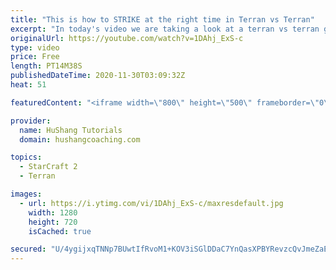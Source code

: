 ```yaml
---
title: "This is how to STRIKE at the right time in Terran vs Terran"
excerpt: "In today's video we are taking a look at a terran vs terran game I played that showcases some patience and how I like to calculate when it's the correct time to attack!  Coaching -------------------------------------------------------------------------- Website: https://www.hushangcoaching.com  Interested"
originalUrl: https://youtube.com/watch?v=1DAhj_ExS-c
type: video
price: Free
length: PT14M38S
publishedDateTime: 2020-11-30T03:09:32Z
heat: 51

featuredContent: "<iframe width=\"800\" height=\"500\" frameborder=\"0\" src=\"https://www.youtube.com/embed/1DAhj_ExS-c\" allow=\"accelerometer; autoplay; encrypted-media; gyroscope; picture-in-picture\" allowfullscreen></iframe>"

provider:
  name: HuShang Tutorials
  domain: hushangcoaching.com

topics:
  - StarCraft 2
  - Terran

images:
  - url: https://i.ytimg.com/vi/1DAhj_ExS-c/maxresdefault.jpg
    width: 1280
    height: 720
    isCached: true

secured: "U/4ygijxqTNNp7BUwtIfRvoM1+KOV3iSGlDDaC7YnQasXPBYRevzcQvJmeZaEnIYzQfnMczgrniepX8XDb5SyZpzcckfV5RFVYbI65Qhmy4/WpZ3cDI5hNHVwD4XZs6PnhCFW1BsUvROZ+pL00BhCYfcXm9dmLqTW5R8B1FlUSGaDCI2ZLVDB20kw/m9zScU+/G0QruFHmlPGmNTcqmnucBbnXDIv3QcUxSiTNAlc8y6nGdjjx1Rz+pzBpNmem7aWDFEdk3+H/Z7BPnA//1K1FpApil32/EH6XdSWqaWdSBMjbBlMfk4VbpClmTdmr93b+95Bh3URG9FSzx52A8sMlwxLvskdWTeGYRvW/tycC1I2Dl/CdgGlsZPNUdBvG0oZretjwoyWtl5Vv+RP0HXX1IOsOr8bJaaQyhE+f3RFbo=;JgHhfQkWu0EuFotMEdU2RQ=="
---
```


